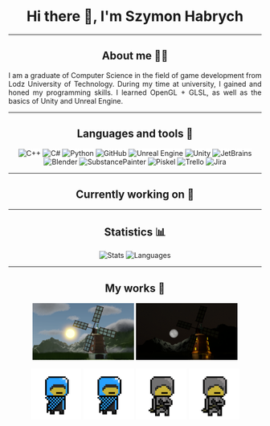 <h1 align="center"> Hi there 👋, I'm Szymon Habrych </h1>

---

<h2 align="center"> About me 🧔‍♂️</h2>

<div style="text-align: justify">
I am a graduate of Computer Science in the field of game development from Lodz University of Technology. During my time at university, I gained and honed my programming skills. I learned OpenGL + GLSL, as well as the basics of Unity and Unreal Engine.

</div>

---

<h2 align="center"> Languages and tools 🧰 </h2>

<p align="center">
  <img alt="C++" width="30px" style="background-color: white;" src="https://cdn.worldvectorlogo.com/logos/c.svg" />
  <img alt="C#" width="30px" style="background-color: white;" src="https://cdn.worldvectorlogo.com/logos/c--4.svg" />
  <img alt="Python" width="30px" style="background-color: white;" src="https://cdn.worldvectorlogo.com/logos/python-5.svg" />
  <img alt="GitHub" width="30px" style="background-color: white;" src="https://cdn.worldvectorlogo.com/logos/github-icon-1.svg" />
  <img alt="Unreal Engine" width="30px" style="background-color: white;" src="https://cdn.worldvectorlogo.com/logos/unreal-1.svg" />
  <img alt="Unity" width="30px" style="background-color: white;" src="https://cdn.worldvectorlogo.com/logos/unity-69.svg" />
  <img alt="JetBrains" width="30px" style="background-color: white;" src="https://cdn.worldvectorlogo.com/logos/jetbrains-1.svg" />
  <img alt="Blender" width="30px" style="background-color: white;" src="https://cdn.worldvectorlogo.com/logos/blender-2.svg" />
  <img alt="SubstancePainter" width="30px" style="background-color: white;" src="https://cdn.worldvectorlogo.com/logos/substance-painter.svg" />
  <img alt="Piskel" width="30px" style="background-color: white;" src="https://appsgeyser.io/geticon.php?widget=Piskel_14414264&width=512" />
  <img alt="Trello" width="30px" style="background-color: white;" src="https://cdn.worldvectorlogo.com/logos/trello.svg" />
  <img alt="Jira" width="30px" style="background-color: white;" src="https://cdn.worldvectorlogo.com/logos/jira-3.svg" />
</p>

---

<h2 align="center"> Currently working on 🔨 </h2>



--- 

<h2 align="center"> Statistics 📊 </h2>

<p align="center" style="width:100%">
  <img alt="Stats" src="https://github-readme-stats.vercel.app/api?username=EmiNiemand&show_icons=true&theme=dark" height="200" />
  <img alt="Languages" src="https://github-readme-stats.vercel.app/api/top-langs/?username=EmiNiemand&theme=dark" height="200"/>
</p>

---

<h2 align="center"> My works 🤖 </h2>

<p align="center">
  <img alt="WindmillDay" width="40%" src="res/DayWindmill.png" />
  <img alt="WindmillNight" width="40%" src="res/NightWindmill.png" />
</p>

<p align="center">
  <img alt="Hero1Short" width="20%" src="res/Hero1-short.gif" />
  <img alt="Hero1Long" width="20%" src="res/Hero1-long.gif" />
  <img alt="Hero2Short" width="20%" src="res/Hero2-short.gif" />
  <img alt="Hero2Long" width="20%" src="res/Hero2-long.gif" />
</p>
